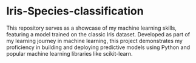 # Iris-Species-classification
This repository serves as a showcase of my machine learning skills, featuring a model trained on the classic Iris dataset. Developed as part of my learning journey in machine learning, this project demonstrates my proficiency in building and deploying predictive models using Python and popular machine learning libraries like scikit-learn.
